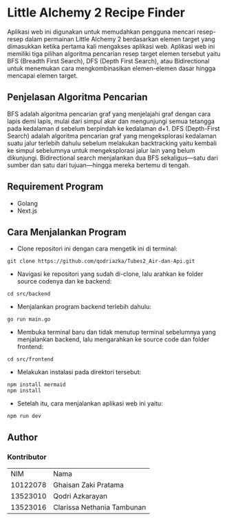 # Little Alchemy 2 Recipe Finder
Aplikasi web ini digunakan untuk memudahkan pengguna mencari resep-resep dalam permainan Little Alchemy 2 berdasarkan elemen target yang dimasukkan ketika pertama kali mengakses aplikasi web. Aplikasi web ini memiliki tiga pilihan algoritma pencarian resep target elemen tersebut yaitu BFS (Breadth First Search), DFS (Depth First Search), atau Bidirectional untuk menemukan cara mengkombinasikan elemen-elemen dasar hingga mencapai elemen target.

## Penjelasan Algoritma Pencarian
BFS adalah algoritma pencarian graf yang menjelajahi graf dengan cara lapis demi lapis, mulai dari simpul akar dan mengunjungi semua tetangga pada kedalaman d sebelum berpindah ke kedalaman d+1. 
DFS (Depth-First Search) adalah algoritma pencarian graf yang mengeksplorasi kedalaman suatu jalur terlebih dahulu sebelum melakukan backtracking yaitu kembali ke simpul sebelumnya untuk mengeksplorasi jalur lain yang belum dikunjungi.
Bidirectional search menjalankan dua BFS sekaligus—satu dari sumber dan satu dari tujuan—hingga mereka bertemu di tengah.

## Requirement Program
- Golang
- Next.js

## Cara Menjalankan Program
- Clone repositori ini dengan cara mengetik ini di terminal:
```shell
git clone https://github.com/qodriazka/Tubes2_Air-dan-Api.git
```

- Navigasi ke repositori yang sudah di-clone, lalu arahkan ke folder source codenya dan ke backend:
```shell
cd src/backend
```

- Menjalankan program backend terlebih dahulu:
```shell
go run main.go
```

- Membuka terminal baru dan tidak menutup terminal sebelumnya yang menjalankan backend, lalu mengarahkan ke source code dan folder frontend:
```shell
cd src/frontend
```

- Melakukan instalasi pada direktori tersebut:
```shell
npm install mermaid
npm install
```

- Setelah itu, cara menjalankan aplikasi web ini yaitu:
```shell
npm run dev
```

## Author
<div id="contributor">
  <strong>
    <h3>Kontributor</h3>
    <table align="center">
      <tr>
        <td>NIM</td>
        <td>Nama</td>
      </tr>
      <tr>
        <td>10122078</td>
        <td>Ghaisan Zaki Pratama</td>
      </tr>
      <tr>
        <td>13523010</td>
        <td>Qodri Azkarayan</td>
      </tr>
      <tr>
        <td>13523016</td>
        <td>Clarissa Nethania Tambunan</td>
    </table>
  </strong>
</div>